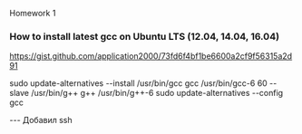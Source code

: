 Homework 1

### How to install latest gcc on Ubuntu LTS (12.04, 14.04, 16.04)

https://gist.github.com/application2000/73fd6f4bf1be6600a2cf9f56315a2d91

sudo update-alternatives --install /usr/bin/gcc gcc /usr/bin/gcc-6 60 --slave /usr/bin/g++ g++ /usr/bin/g++-6
sudo update-alternatives --config gcc

--- Добавил ssh


